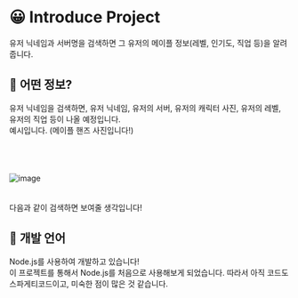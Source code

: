 # 😀 Introduce Project
유저 닉네임과 서버명을 검색하면 그 유저의 메이플 정보(레벨, 인기도, 직업 등)을 알려줍니다.<br>

## 🤔 어떤 정보?
유저 닉네임을 검색하면, 유저 닉네임, 유저의 서버, 유저의 캐릭터 사진, 유저의 레벨, 유저의 직업 등이 나올 예정입니다.<br>
예시입니다. (메이플 핸즈 사진입니다!)<br><br><br><br><br>
![image](https://github.com/B-KJS26/MapleStory/assets/80664816/33232d54-6b25-4943-8221-cf92e579b084)<br><br><br>
다음과 같이 검색하면 보여줄 생각입니다!<br>

## 🤩 개발 언어
Node.js를 사용하여 개발하고 있습니다!<br>
이 프로젝트를 통해서 Node.js를 처음으로 사용해보게 되었습니다. 따라서 아직 코드도 스파게티코드이고, 미숙한 점이 많은 것 같습니다.<br>




